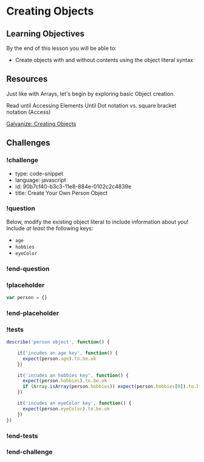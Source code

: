 # Creating Objects

## Learning Objectives

By the end of this lesson you will be able to:

* Create objects with and without contents using the object literal syntax

## Resources

Just like with Arrays, let's begin by exploring basic Object creation.

Read until Accessing Elements Until Dot notation vs. square bracket notation (Access)

[Galvanize: Creating Objects](https://github.com/gSchool/javascript-curriculum/blob/master/10_Syntax/03_Arrays_Objects_Iteration.md#objects)

## Challenges

<!-- Question -->

### !challenge

* type: code-snippet
* language: javascript
* id: 90b7cf40-b3c3-11e8-884e-0102c2c4839e
* title: Create Your Own Person Object

### !question

Below, modify the existing object literal to include information about you! Include _at least_ the following keys:

* `age`
* `hobbies`
* `eyeColor`

### !end-question

### !placeholder

```js
var person = {}
```

### !end-placeholder

### !tests

```js
describe('person object', function() {

    it('incudes an age key', function() {
      expect(person.age).to.be.ok
    })

    it('incudes an hobbies key', function() {
      expect(person.hobbies).to.be.ok
      if (Array.isArray(person.hobbies)) expect(person.hobbies[0]).to.be.ok
    })

    it('incudes an eyeColor key', function() {
      expect(person.eyeColor).to.be.ok
    })
})
```

### !end-tests

### !end-challenge
